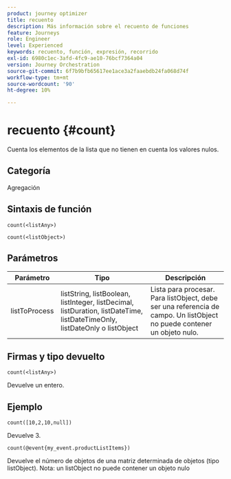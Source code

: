 ```yaml
---
product: journey optimizer
title: recuento
description: Más información sobre el recuento de funciones
feature: Journeys
role: Engineer
level: Experienced
keywords: recuento, función, expresión, recorrido
exl-id: 6980c1ec-3afd-4fc9-ae10-76bcf7364a04
version: Journey Orchestration
source-git-commit: 6f7b9bfb65617ee1ace3a2faaebdb24fa068d74f
workflow-type: tm+mt
source-wordcount: '90'
ht-degree: 10%

---
```


# recuento {#count}

Cuenta los elementos de la lista que no tienen en cuenta los valores nulos.

## Categoría

Agregación

## Sintaxis de función

`count(<listAny>)`

`count(<listObject>)`

## Parámetros

| Parámetro | Tipo | Descripción |
|-----------|------------------|------------------|
| listToProcess | listString, listBoolean, listInteger, listDecimal, listDuration, listDateTime, listDateTimeOnly, listDateOnly o listObject | Lista para procesar. Para listObject, debe ser una referencia de campo. Un listObject no puede contener un objeto nulo. |

## Firmas y tipo devuelto

`count(<listAny>)`

Devuelve un entero.

## Ejemplo

`count([10,2,10,null])`

Devuelve 3.

`count(@event{my_event.productListItems})`

Devuelve el número de objetos de una matriz determinada de objetos (tipo listObject). Nota: un listObject no puede contener un objeto nulo
